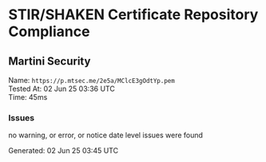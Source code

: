 # STIR/SHAKEN Certificate Repository Compliance

## Martini Security

Name: `https://p.mtsec.me/2e5a/MClcE3gOdtYp.pem`\
Tested At: 02 Jun 25 03:36 UTC\
Time: 45ms

### Issues

no warning, or error, or notice date level issues were found

Generated: 02 Jun 25 03:45 UTC